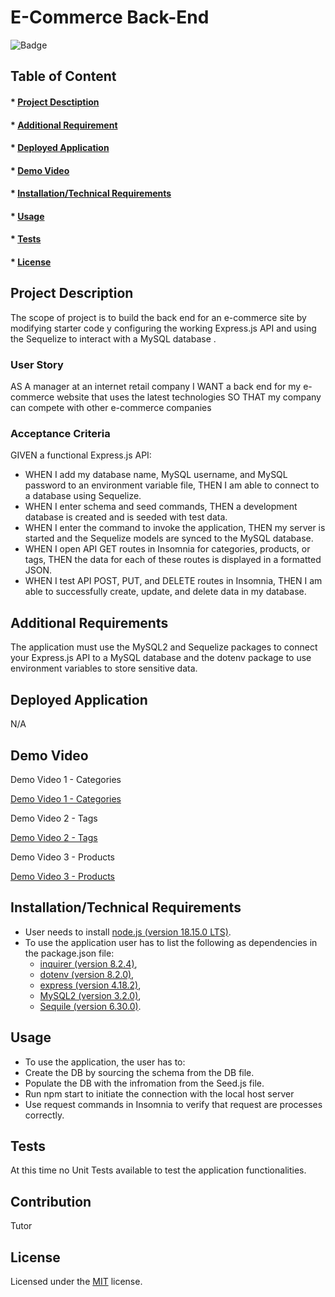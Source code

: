 # E-Commerce Back-End 

![Badge](https://img.shields.io/badge/license-MIT-green?style=plastic&logo=appveyor)

## Table of Content
#### * [Project Desctiption](#description)
#### * [Additional Requirement](#requirements)
#### * [Deployed Application](#application)
#### * [Demo Video](#video)
#### * [Installation/Technical Requirements](#installation)
#### * [Usage](#usage)
#### * [Tests](#tests)
#### * [License](#license)


## Project Description
The scope of project is to build the back end for an e-commerce site by modifying starter code y configuring the working Express.js API and using the Sequelize to interact with a MySQL database . 

### User Story
AS A manager at an internet retail company
I WANT a back end for my e-commerce website that uses the latest technologies
SO THAT my company can compete with other e-commerce companies

### Acceptance Criteria
GIVEN a functional Express.js API:

- WHEN I add my database name, MySQL username, and MySQL password to an environment variable file, THEN I am able to connect to a database using Sequelize.
- WHEN I enter schema and seed commands, THEN a development database is created and is seeded with test data.
- WHEN I enter the command to invoke the application, THEN my server is started and the Sequelize models are synced to the MySQL database.
- WHEN I open API GET routes in Insomnia for categories, products, or tags, THEN the data for each of these routes is displayed in a formatted JSON.
- WHEN I test API POST, PUT, and DELETE routes in Insomnia, THEN I am able to successfully create, update, and delete data in my database. 
 
 
## Additional Requirements
The application must use the MySQL2 and Sequelize packages to connect your Express.js API to a MySQL database and the dotenv package to use environment variables to store sensitive data.

## Deployed Application
N/A


## Demo Video
Demo Video 1 - Categories

[Demo Video 1 - Categories](https://user-images.githubusercontent.com/118693401/229394921-17bfbce5-d3ce-4636-a555-c0389256369e.webm)


Demo Video 2 - Tags

[Demo Video 2 - Tags](https://user-images.githubusercontent.com/118693401/229403168-8fd4bedc-a824-41a6-8303-adc92f62e934.webm)


Demo Video 3 - Products

[Demo Video 3 - Products](https://user-images.githubusercontent.com/118693401/229407582-8fd9b2de-cf3e-4c6e-aa83-34eaa77e3636.webm)


## Installation/Technical Requirements
- User needs to install [node.js (version 18.15.0 LTS)](https://nodejs.org/en/).
- To use the application user has to list the following as dependencies in the package.json file:
  - [inquirer (version 8.2.4)](https://www.npmjs.com/package/inquirer/v/8.2.4),
  - [dotenv (version 8.2.0)](https://www.npmjs.com/package/dotenv/v/8.2.0),
  - [express (version 4.18.2)](https://www.npmjs.com/package/express),
  - [MySQL2 (version 3.2.0)](https://www.npmjs.com/package/mysql2),
  - [Sequile (version 6.30.0)](https://www.npmjs.com/package/sequelize).

## Usage
- To use the application, the user has to:
 - Create the DB by sourcing the schema from the DB file.
 - Populate the DB with the infromation from the Seed.js file.
 - Run npm start to initiate the connection with the local host server
 - Use request commands in Insomnia to verify that request are processes correctly. 


## Tests
At this time no Unit Tests available to test the application functionalities. 


## Contribution
Tutor


## License
Licensed under the [MIT](https://choosealicense.com/licenses/mit/) license.
